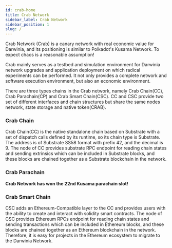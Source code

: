 ```yaml
---
id: crab-home
title: Crab Network
sidebar_label: Crab Network
sidebar_position: 1
slug: /
---
```


Crab Network (Crab) is a canary network with real economic value for Darwinia, and its positioning is similar to Polkadot's Kusama Network. To expect chaos is a reasonable assumption!

Crab mainly serves as a testbed and simulation environment for Darwinia network upgrades and application deployment on which radical experiments can be performed. It not only provides a complete network and software execution environment, but also an economic environment.

There are three types chains in the Crab network, namely Crab Chain(CC), Crab Parachain(CP) and Crab Smart Chain(CSC). CC and CSC provide two set of different interfaces and chain structures but share the same nodes network, state storage and native token(CRAB).

### Crab Chain

Crab Chain(CC) is the native standalone chain based on Substrate with a set of dispatch calls defined by its runtime, so its chain type is Substrate. The address is of Substrate SS58 format with prefix 42, and the decimal is 9. The node of CC provides substrate RPC endpoint for reading chain states and sending extrinsics which can be included in Substrate blocks, and these blocks are chained together as a Substrate blockchain in the network.

### Crab Parachain

**Crab Network has won the 22nd Kusama parachain slot!**
### Crab Smart Chain

CSC adds an Ethereum-Compatible layer to the CC and provides users with the ability to create and interact with solidity smart contracts. The node of CSC provides Ethereum RPCs endpoint for reading chain states and sending transactions which can be included in Ethereum blocks, and these blocks are chained together as an Ethereum blockchain in the network. Therefore, it is easy for projects in the Ethereum ecosystem to migrate to the Darwinia Network.